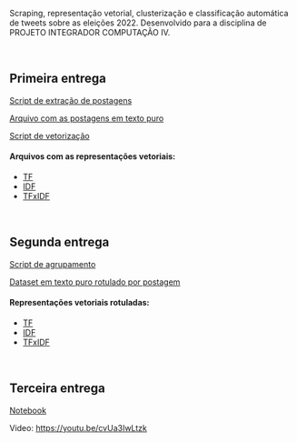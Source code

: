 Scraping, representação vetorial, clusterização e classificação automática de tweets sobre as eleições 2022. Desenvolvido para a disciplina de PROJETO INTEGRADOR COMPUTAÇÃO IV.

<br>
<h2>Primeira entrega</h2>

[Script de extração de postagens](./scraping/src/index.js)

[Arquivo com as postagens em texto puro](./data/posts/tweets.csv)

[Script de vetorização](./vectorization/vectorization_python.ipynb)

<h4>Arquivos com as representações vetoriais:</h5>

- [TF](./data/vectorization/vectorization_tf.csv)
- [IDF](./data/vectorization/vectorization_idf.csv)
- [TFxIDF](./data/vectorization/vectorization_tfidf.csv)

<br>
<h2>Segunda entrega</h2>

[Script de agrupamento](./clustering/clustering_python.ipynb)

[Dataset em texto puro rotulado por postagem](./data/posts/classified_tweets.csv)

<h4>Representações vetoriais rotuladas:</h5>

- [TF](./data/classified_vectorization/classified_tf.csv)
- [IDF](./data/classified_vectorization/classified_idf.csv)
- [TFxIDF](./data/classified_vectorization/classified_tfidf.csv)

<br>
<h2>Terceira entrega</h2>

[Notebook](./automatic_classification/automatic_classification.ipynb)

Video: https://youtu.be/cvUa3IwLtzk
